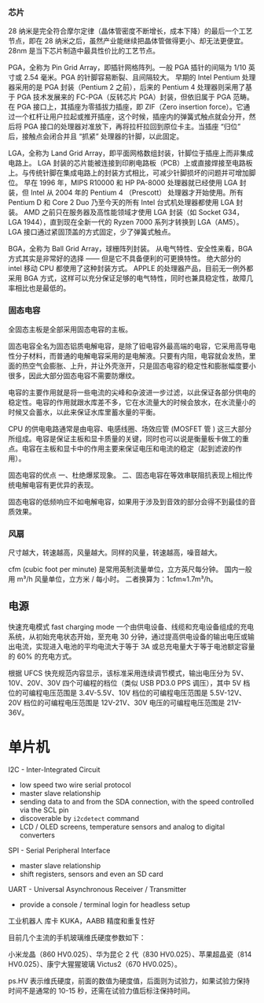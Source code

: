 ### 芯片

28 纳米是完全符合摩尔定律（晶体管密度不断增长，成本下降）的最后一个工艺节点，即在 28 纳米之后，虽然产业能继续把晶体管做得更小、却无法更便宜。28nm 是当下芯片制造中最具性价比的工艺节点。

PGA，全称为 Pin Grid Array，即插针网格阵列。一般 PGA 插针的间隔为 1/10 英寸或 2.54 毫米。PGA 的针脚容易断裂、且间隔较大。
早期的 Intel Pentium 处理器采用的是 PGA 封装（Pentium 2 之前），后来的 Pentium 4 处理器则采用了基于 PGA 技术发展来的 FC-PGA（反转芯片 PGA）封装，但依旧属于 PGA 范畴。
在 PGA 接口上，其插座为零插拔力插座，即 ZIF（Zero insertion force）。它通过一个杠杆让用户拉起或推开插座，这个时候，插座内的弹簧式触点就会分开，然后将 PGA 接口的处理器对准放下，再将拉杆拉回到原位卡主。当插座 “归位” 后，接触点会闭合并且 “抓紧” 处理器的针脚，以此固定。

LGA，全称为 Land Grid Array，即平面网格数组封装，针脚位于插座上而非集成电路上。
LGA 封装的芯片能被连接到印刷电路板（PCB）上或直接焊接至电路板上。与传统针脚在集成电路上的封装方式相比，可减少针脚损坏的问题并可增加脚位。
早在 1996 年，MIPS R10000 和 HP PA-8000 处理器就已经使用 LGA 封装，但 Intel 从 2004 年的 Pentium 4 （Prescott） 处理器才开始使用。所有 Pentium D 和 Core 2 Duo 乃至今天的所有 Intel 台式机处理器都使用 LGA 封装。
AMD 之前只在服务器及高性能领域才使用 LGA 封装（如 Socket G34，LGA 1944），直到现在全新一代的 Ryzen 7000 系列才转换到 LGA（AM5）。
LGA 接口通过紧固顶盖的方式固定，少了弹簧式触点。

BGA，全称为 Ball Grid Array，球栅阵列封装。
从电气特性、安全性来看，BGA 方式其实是非常好的选择 —— 但是它不具备便利的可更换特性。
绝大部分的 intel 移动 CPU 都使用了这种封装方式。
APPLE 的处理器产品，目前无一例外都采用 BGA 方式，这样可以充分保证足够的电气特性，同时也兼具稳定性，故障几率相比也是最低的。

### 固态电容

全固态主板是全部采用固态电容的主板。

固态电容全名为固态铝质电解电容，是除了钽电容外最高端的电容，它采用高导电性分子材料，而普通的电解电容采用的是电解液。只要有内阻，电容就会发热，里面的热空气会膨胀、上升，并让外壳涨开，只是固态电容的稳定性和膨胀幅度要小很多，因此大部分固态电容不需要防爆纹。

电容的主要作用就是将一些电流的尖峰和杂波进一步过滤，以此保证各部分供电的稳定性。电容的作用就跟水库差不多，它在水流量大的时候会放水，在水流量小的时候又会蓄水，以此来保证水库里蓄水量的平衡。

CPU 的供电电路通常是由电容、电感线圈、场效应管 (MOSFET 管 ) 这三大部分所组成。电容是保证主板和显卡质量的关键，同时也可以说是衡量板卡做工的重点。电容在主板和显卡中的作用主要来保证电压和电流的稳定（起到滤波的作用）。

固态电容的优点
一、杜绝爆浆现象。
二、固态电容在等效串联阻抗表现上相比传统电解电容有更优异的表现。

固态电容的低频响应不如电解电容，如果用于涉及到音效的部分会得不到最佳的音质效果。

### 风扇

尺寸越大，转速越高，风量越大。同样的风量，转速越高，噪音越大。

cfm (cubic foot per minute) 是常用英制流量单位，立方英尺每分钟。
国内一般用 m³/h 风量单位，立方米 / 每小时。
二者换算为：1cfm≈1.7m³/h。

## 电源

快速充电模式 fast charging mode
一个由供电设备、线缆和充电设备组成的充电系统，从初始充电状态开始，至充电 30 分钟，通过提高供电设备的输出电压或输出电流，实现进入电池的平均电流大于等于 3A 或总充电量大于等于电池额定容量的 60% 的充电方式。

根据 UFCS 快充规范内容显示，该标准采用连续调节模式，输出电压分为 5V、10V、20V、30V 四个可编程的档位（类似 USB PD3.0 PPS 调压），其中 5V 档位的可编程电压范围是 3.4V-5.5V、10V 档位的可编程电压范围是 5.5V-12V、20V 档位的可编程电压范围是 12V-21V、30V 电压的可编程电压范围是 21V-36V。

# 单片机

I2C - Inter-Integrated Circuit

- low speed two wire serial protocol
- master slave relationship
- sending data to and from the SDA connection, with the speed controlled via the SCL pin
- discoverable by `i2cdetect` command
- LCD / OLED screens, temperature sensors and analog to digital converters

SPI - Serial Peripheral Interface

- master slave relationship
- shift registers, sensors and even an SD card

UART - Universal Asynchronous Receiver / Transmitter

- provide a console / terminal login for headless setup

工业机器人
库卡 KUKA，AABB 精度和重复性好

目前几个主流的手机玻璃维氏硬度参数如下：

小米龙晶（860 HV0.025）、华为昆仑 2 代（830 HV0.025）、苹果超晶瓷（814 HV0.025）、康宁大猩猩玻璃 Victus2（670 HV0.025）。

ps.HV 表示维氏硬度，前面的数值为硬度值，后面则为试验力，如果试验力保持时间不是通常的 10-15 秒，还需在试验力值后标注保持时间。
